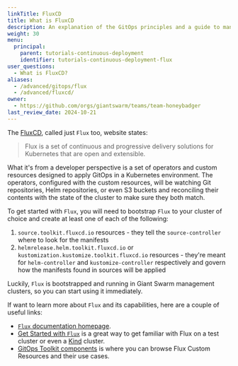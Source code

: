 ```yaml
---
linkTitle: FluxCD
title: What is FluxCD
description: An explanation of the GitOps principles and a guide to managing Giant Swarm platform resources with FluxCD.
weight: 30
menu:
  principal:
    parent: tutorials-continuous-deployment
    identifier: tutorials-continuous-deployment-flux
user_questions:
  - What is FluxCD?
aliases:
  - /advanced/gitops/flux
  - /advanced/fluxcd/
owner:
  - https://github.com/orgs/giantswarm/teams/team-honeybadger
last_review_date: 2024-10-21
---
```


The [FluxCD](https://fluxcd.io), called just `Flux` too, website states:
> Flux is a set of continuous and progressive delivery solutions for Kubernetes that are open and extensible.

What it's from a developer perspective is a set of operators and custom resources designed to apply GitOps in a Kubernetes environment. The operators, configured with the custom resources, will be watching Git repositories, Helm repositories, or even S3 buckets and reconciling their contents with the state of the cluster to make sure they both match.

To get started with `Flux`, you will need to bootstrap `Flux` to your cluster of choice and create at least one of each of the following:

1. `source.toolkit.fluxcd.io` resources - they tell the `source-controller` where to look for the manifests
2. `helmrelease.helm.toolkit.fluxcd.io` or `kustomization.kustomize.toolkit.fluxcd.io` resources - they're meant for `helm-controller` and `kustomize-controller` respectively and govern how the manifests found in sources will be applied

Luckily, `Flux` is bootstrapped and running in Giant Swarm management clusters, so you can start using it immediately.

If want to learn more about `Flux` and its capabilities, here are a couple of useful links:

- [`Flux` documentation homepage](https://fluxcd.io/docs/).
- [Get Started with `Flux`](https://fluxcd.io/docs/get-started/) is a great way to get familiar with Flux on a test cluster or even a [Kind](https://kind.sigs.k8s.io/) cluster.
- [GitOps Toolkit components](https://fluxcd.io/docs/components/) is where you can browse Flux Custom Resources and their use cases.
